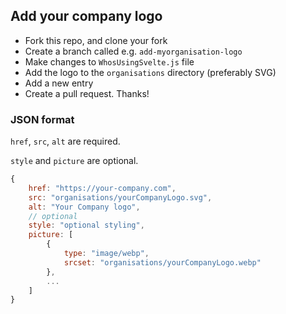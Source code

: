 ## Add your company logo

* Fork this repo, and clone your fork
* Create a branch called e.g. `add-myorganisation-logo`
* Make changes to `WhosUsingSvelte.js` file
* Add the logo to the `organisations` directory (preferably SVG)
* Add a new entry
* Create a pull request. Thanks!

### JSON format
`href`, `src`, `alt` are required.

`style` and `picture` are optional.
```javascript
{
    href: "https://your-company.com",
    src: "organisations/yourCompanyLogo.svg",
    alt: "Your Company logo",
    // optional
    style: "optional styling",
    picture: [
        {
            type: "image/webp",
            srcset: "organisations/yourCompanyLogo.webp"
        },
        ...
    ]
}
```